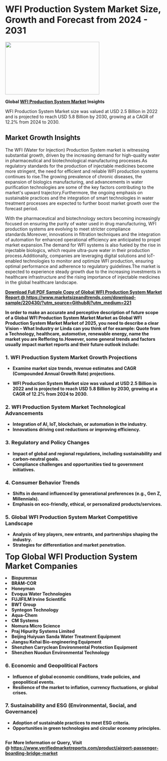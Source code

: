 <H1>WFI Production System Market Size, Growth and Forecast from 2024 - 2031</H1><img class="aligncenter size-medium wp-image-584254" src="https://thirdeyenews.in/wp-content/uploads/2024/09/Global-Market-Research-300x168.jpeg" alt="" width="300" height="168" /><p><strong>Global&nbsp;<a href="https://www.marketsizeandtrends.com/download-sample/220430/?utm_source=Github8j?utm_medium=221">WFI Production System Market</a> Insights</strong></p><p>WFI Production System Market size was valued at USD 2.5 Billion in 2022 and is projected to reach USD 5.8 Billion by 2030, growing at a CAGR of 12.2% from 2024 to 2030.</p><p><h2>Market Growth Insights</h2> <p>The WFI (Water for Injection) Production System market is witnessing substantial growth, driven by the increasing demand for high-quality water in pharmaceutical and biotechnological manufacturing processes.As regulatory standards for the production of injectable medicines become more stringent, the need for efficient and reliable WFI production systems continues to rise.The growing prevalence of chronic diseases, the expansion of biologics manufacturing, and advancements in water purification technologies are some of the key factors contributing to the market's upward trajectory.Furthermore, the ongoing emphasis on sustainable practices and the integration of smart technologies in water treatment processes are expected to further boost market growth over the forecast period.</p> <p><strong><a href="sample-link.html"></a></strong></p> <p>With the pharmaceutical and biotechnology sectors becoming increasingly focused on ensuring the purity of water used in drug manufacturing, WFI production systems are evolving to meet stricter compliance standards.Moreover, innovations in filtration techniques and the integration of automation for enhanced operational efficiency are anticipated to propel market expansion.The demand for WFI systems is also fueled by the rise in injectable biologics, which require ultra-pure water in their production process.Additionally, companies are leveraging digital solutions and IoT-enabled technologies to monitor and optimize WFI production, ensuring optimal performance and adherence to regulatory guidelines.The market is expected to experience steady growth due to the increasing investments in healthcare infrastructure and the rising importance of injectable medicines in the global healthcare landscape.</p> <p><strong><a href="get-more-link.html"></p><p><span class=""><strong>Download Full PDF Sample Copy of Global WFI Production System Market Report</strong> @ <a href="https://www.marketsizeandtrends.com/download-sample/220430/?utm_source=Github8j?utm_medium=221" target="_blank">https://www.marketsizeandtrends.com/download-sample/220430/?utm_source=Github8j?utm_medium=221</a></span></p><p>In order to make an accurate and perceptive description of future scope of a Global&nbsp;WFI Production System Market Market as Global&nbsp;WFI Production System Market Market of 2025, you need to describe a clear Vision &ndash; What Industry or Linda can you think of for example: Quote from a Technology, healthcare, automotive, renewable energy, name the market you are Reffering to.However, some general trends and factors usually impact market reports and their future outlook include:</p><h3>1.&nbsp;<strong>WFI Production System Market Growth Projections</strong></h3><ul><li>Examine market size trends, revenue estimates and CAGR (Compounded Annual Growth Rate) projections.</li><li><p>WFI Production System Market size was valued at USD 2.5 Billion in 2022 and is projected to reach USD 5.8 Billion by 2030, growing at a CAGR of 12.2% from 2024 to 2030.</p></li></ul><h3>2.&nbsp;<strong>WFI Production System Market Technological Advancements</strong></h3><ul><li>Integration of AI, IoT, blockchain, or automation in the industry.</li><li>Innovations driving cost reductions or improving efficiency.</li></ul><h3>3.&nbsp;<strong>Regulatory and Policy Changes</strong></h3><ul><li>Impact of global and regional regulations, including sustainability and carbon-neutral goals.</li><li>Compliance challenges and opportunities tied to government initiatives.</li></ul><h3>4.&nbsp;<strong>Consumer Behavior Trends</strong></h3><ul><li>Shifts in demand influenced by generational preferences (e.g., Gen Z, Millennials).</li><li>Emphasis on eco-friendly, ethical, or personalized products/services.</li></ul><h3>5.&nbsp;<strong>Global WFI Production System Market Competitive Landscape</strong></h3><ul><li>Analysis of key players, new entrants, and partnerships shaping the industry.</li><li>Strategies for differentiation and market penetration.</li></ul><p data-pm-slice="1 1 []"><span style="color: inherit; font-family: inherit; font-size: 25px;">Top Global WFI Production System Market Companies</span></p><div class="" data-test-id=""><p><li>Biopuremax</li><li> BRAM-COR</li><li> Honeyman</li><li> Evoqua Water Technologies</li><li> FUJIFILM Irvine Scientific</li><li> BWT Group</li><li> Syntegon Technology</li><li> Aqua-Chem</li><li> CM Systems</li><li> Nomura Micro Science</li><li> Praj Hipurity Systems Limited</li><li> Beijing Huiyuan Sanda Water Treatment Equipment</li><li> Jiangsu Kehai Bio-engineering Equipment</li><li> Shenzhen Carryclean Environmental Protection Equipment</li><li> Shenzhen Nuodun Environmental Technology</li></p></div><h3>6.&nbsp;<strong>Economic and Geopolitical Factors</strong></h3><ul><li>Influence of global economic conditions, trade policies, and geopolitical events.</li><li>Resilience of the market to inflation, currency fluctuations, or global crises.</li></ul><h3>7.&nbsp;<strong>Sustainability and ESG (Environmental, Social, and Governance)</strong></h3><ul><li>Adoption of sustainable practices to meet ESG criteria.</li><li>Opportunities in green technologies and circular economy principles.</li></ul><h2><strong style="font-size: 14px;">For More Information or Query, Visit @&nbsp;</strong><a style="background-color: #ffffff; font-size: 14px;" href="https://www.marketsizeandtrends.com/report/wfi-production-system-market/" target="_blank">https://www.verifiedmarketreports.com/product/airport-passenger-boarding-bridge-market</a></h2>